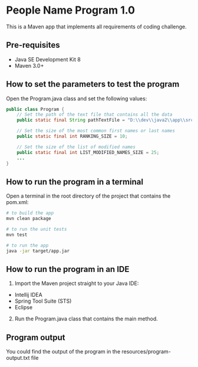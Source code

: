 # People Name Program 1.0

This is a Maven app that implements all requirements of coding challenge.

## Pre-requisites

- Java SE Development Kit 8
- Maven 3.0+

## How to set the parameters to test the program

Open the Program.java class and set the following values:

``` java
public class Program {
    // Set the path of the text file that contains all the data
    public static final String pathTextFile = "D:\\dev\\java2\\app\\src\\main\\resources\\coding-test-data.txt";

    // Set the size of the most common first names or last names
    public static final int RANKING_SIZE = 10;

    // Set the size of the list of modified names
    public static final int LIST_MODIFIED_NAMES_SIZE = 25;
    ...
}
```

## How to run the program in a terminal

Open a terminal in the root directory of the project that contains the pom.xml:

``` bash
# to build the app
mvn clean package

# to run the unit tests
mvn test

# to run the app
java -jar target/app.jar
```

## How to run the program in an IDE

1. Import the Maven project straight to your Java IDE:
- Intellij IDEA
- Spring Tool Suite (STS)
- Eclipse

2. Run the Program.java class that contains the main method.

## Program output

You could find the output of the program in the resources/program-output.txt file